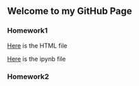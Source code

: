 ## Welcome to  my GitHub Page 

### Homework1
[Here]('IE_360_HW1_Report.html') is the HTML file 

[Here](IE_360_HW1.ipynb) is the ipynb file



### Homework2



